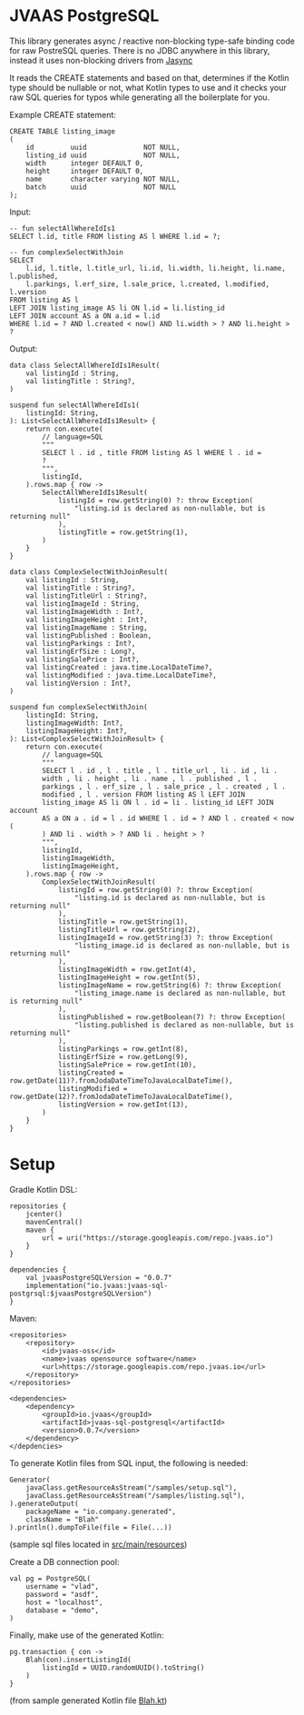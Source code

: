 # JVAAS PostgreSQL

This library generates async / reactive non-blocking type-safe binding code for raw PostreSQL queries.
There is no JDBC anywhere in this library, instead it uses non-blocking drivers from [Jasync](https://github.com/jasync-sql/jasync-sql)

It reads the CREATE statements and based on that, determines if the Kotlin type should be nullable or not, 
what Kotlin types to use and it checks your raw SQL queries for typos while generating all the boilerplate for you.

Example CREATE statement:
```
CREATE TABLE listing_image
(
    id         uuid              NOT NULL,
    listing_id uuid              NOT NULL,
    width      integer DEFAULT 0,
    height     integer DEFAULT 0,
    name       character varying NOT NULL,
    batch      uuid              NOT NULL
);
```

Input: 
```
-- fun selectAllWhereIdIs1
SELECT l.id, title FROM listing AS l WHERE l.id = ?;
```
```
-- fun complexSelectWithJoin
SELECT
    l.id, l.title, l.title_url, li.id, li.width, li.height, li.name, l.published,
    l.parkings, l.erf_size, l.sale_price, l.created, l.modified, l.version
FROM listing AS l
LEFT JOIN listing_image AS li ON l.id = li.listing_id
LEFT JOIN account AS a ON a.id = l.id
WHERE l.id = ? AND l.created < now() AND li.width > ? AND li.height > ?
```

Output:

```
data class SelectAllWhereIdIs1Result(
    val listingId : String,
    val listingTitle : String?,
)

suspend fun selectAllWhereIdIs1(
    listingId: String, 
): List<SelectAllWhereIdIs1Result> {
    return con.execute(
        // language=SQL
        """
        SELECT l . id , title FROM listing AS l WHERE l . id = 
        ? 
        """,
        listingId,
    ).rows.map { row ->
        SelectAllWhereIdIs1Result(
            listingId = row.getString(0) ?: throw Exception(
                "listing.id is declared as non-nullable, but is returning null"
            ),
            listingTitle = row.getString(1),
        )
    }
}
```
```
data class ComplexSelectWithJoinResult(
    val listingId : String,
    val listingTitle : String?,
    val listingTitleUrl : String?,
    val listingImageId : String,
    val listingImageWidth : Int?,
    val listingImageHeight : Int?,
    val listingImageName : String,
    val listingPublished : Boolean,
    val listingParkings : Int?,
    val listingErfSize : Long?,
    val listingSalePrice : Int?,
    val listingCreated : java.time.LocalDateTime?,
    val listingModified : java.time.LocalDateTime?,
    val listingVersion : Int?,
)

suspend fun complexSelectWithJoin(
    listingId: String, 
    listingImageWidth: Int?, 
    listingImageHeight: Int?, 
): List<ComplexSelectWithJoinResult> {
    return con.execute(
        // language=SQL
        """
        SELECT l . id , l . title , l . title_url , li . id , li . 
        width , li . height , li . name , l . published , l . 
        parkings , l . erf_size , l . sale_price , l . created , l . 
        modified , l . version FROM listing AS l LEFT JOIN 
        listing_image AS li ON l . id = li . listing_id LEFT JOIN account 
        AS a ON a . id = l . id WHERE l . id = ? AND l . created < now ( 
        ) AND li . width > ? AND li . height > ? 
        """,
        listingId,
        listingImageWidth,
        listingImageHeight,
    ).rows.map { row ->
        ComplexSelectWithJoinResult(
            listingId = row.getString(0) ?: throw Exception(
                "listing.id is declared as non-nullable, but is returning null"
            ),
            listingTitle = row.getString(1),
            listingTitleUrl = row.getString(2),
            listingImageId = row.getString(3) ?: throw Exception(
                "listing_image.id is declared as non-nullable, but is returning null"
            ),
            listingImageWidth = row.getInt(4),
            listingImageHeight = row.getInt(5),
            listingImageName = row.getString(6) ?: throw Exception(
                "listing_image.name is declared as non-nullable, but is returning null"
            ),
            listingPublished = row.getBoolean(7) ?: throw Exception(
                "listing.published is declared as non-nullable, but is returning null"
            ),
            listingParkings = row.getInt(8),
            listingErfSize = row.getLong(9),
            listingSalePrice = row.getInt(10),
            listingCreated = row.getDate(11)?.fromJodaDateTimeToJavaLocalDateTime(),
            listingModified = row.getDate(12)?.fromJodaDateTimeToJavaLocalDateTime(),
            listingVersion = row.getInt(13),
        )
    }
}
```

# Setup

Gradle Kotlin DSL:

```
repositories {
    jcenter()
    mavenCentral()
    maven {
        url = uri("https://storage.googleapis.com/repo.jvaas.io")
    }
}

dependencies {
    val jvaasPostgreSQLVersion = "0.0.7"
    implementation("io.jvaas:jvaas-sql-postgrsql:$jvaasPostgreSQLVersion")
}

```

Maven:
```
<repositories>
    <repository>
        <id>jvaas-oss</id>
        <name>jvaas opensource software</name>
        <url>https://storage.googleapis.com/repo.jvaas.io</url>
    </repository>
</repositories>

<dependencies>
    <dependency>
        <groupId>io.jvaas</groupId>
        <artifactId>jvaas-sql-postgresql</artifactId>
        <version>0.0.7</version>
    </dependency>
</depdencies>
```
To generate Kotlin files from SQL input, the following is needed:

```
Generator(
    javaClass.getResourceAsStream("/samples/setup.sql"),
    javaClass.getResourceAsStream("/samples/listing.sql"),
).generateOutput(
    packageName = "io.company.generated",
    className = "Blah"
).println().dumpToFile(file = File(...))
```

(sample sql files located in [src/main/resources](https://github.com/JVAAS/jvaas-postgresql/tree/master/src/main/resources/samples))

Create a DB connection pool:

```
val pg = PostgreSQL(
    username = "vlad",
    password = "asdf",
    host = "localhost",
    database = "demo",
)
```

Finally, make use of the generated Kotlin:

```
pg.transaction { con ->
    Blah(con).insertListingId(
        listingId = UUID.randomUUID().toString()
    )
}
```

(from sample generated Kotlin file [Blah.kt](https://github.com/JVAAS/jvaas-postgresql/blob/master/src/main/kotlin/io/jvaas/sql/postgresql/Blah.kt))
